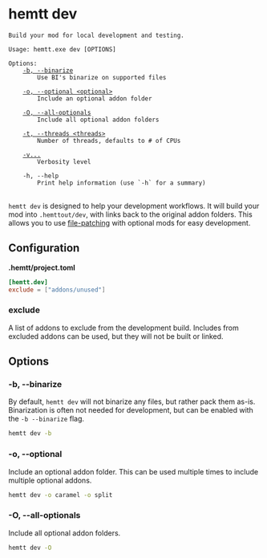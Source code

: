 # hemtt dev

<pre><code>Build your mod for local development and testing.

Usage: hemtt.exe dev [OPTIONS]

Options:
    <a href="#-b---binarize">-b, --binarize</a>
        Use BI's binarize on supported files

    <a href="#-o---optional">-o, --optional &lt;optional&gt;</a>
        Include an optional addon folder

    <a href="#-o---all-optionals">-O, --all-optionals</a>
        Include all optional addon folders

    <a href="commands.md#-t---threads">-t, --threads &lt;threads&gt;</a>
        Number of threads, defaults to # of CPUs

    <a href="commands.md#-v">-v...</a>
        Verbosity level

    -h, --help
        Print help information (use `-h` for a summary)
</code>
</pre>

`hemtt dev` is designed to help your development workflows. It will build your mod into `.hemttout/dev`, with links back to the original addon folders. This allows you to use [file-patching](#file-patching) with optional mods for easy development.

## Configuration

**.hemtt/project.toml**

```toml
[hemtt.dev]
exclude = ["addons/unused"]
```

### exclude

A list of addons to exclude from the development build. Includes from excluded addons can be used, but they will not be built or linked.

## Options

### -b, --binarize

By default, `hemtt dev` will not binarize any files, but rather pack them as-is. Binarization is often not needed for development, but can be enabled with the `-b --binarize` flag.

```bash
hemtt dev -b
```

### -o, --optional <optional>

Include an optional addon folder. This can be used multiple times to include multiple optional addons.

```bash
hemtt dev -o caramel -o split
```

### -O, --all-optionals

Include all optional addon folders.

```bash
hemtt dev -O
```
